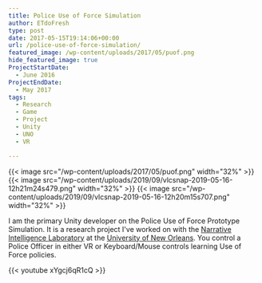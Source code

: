 ```yaml
---
title: Police Use of Force Simulation
author: ETdoFresh
type: post
date: 2017-05-15T19:14:06+00:00
url: /police-use-of-force-simulation/
featured_image: /wp-content/uploads/2017/05/puof.png
hide_featured_image: true
ProjectStartDate:
  - June 2016
ProjectEndDate:
  - May 2017
tags:
  - Research
  - Game
  - Project
  - Unity
  - UNO
  - VR

---
```

{{< image src="/wp-content/uploads/2017/05/puof.png" width="32%" >}}
{{< image src="/wp-content/uploads/2019/09/vlcsnap-2019-05-16-12h21m24s479.png" width="32%" >}}
{{< image src="/wp-content/uploads/2019/09/vlcsnap-2019-05-16-12h20m15s707.png" width="32%" >}}

I am the primary Unity developer on the Police Use of Force Prototype Simulation. It is a research project I've worked on with the [Narrative Intelligence Laboratory](https://nil.cs.uno.edu/projects/) at the [University of New Orleans](http://www.uno.edu). You control a Police Officer in either VR or Keyboard/Mouse controls learning Use of Force policies.

{{< youtube xYgcj6qR1cQ >}}